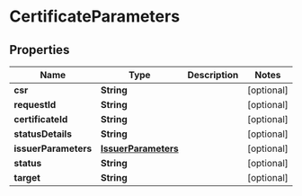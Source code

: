 
# CertificateParameters

## Properties
Name | Type | Description | Notes
------------ | ------------- | ------------- | -------------
**csr** | **String** |  |  [optional]
**requestId** | **String** |  |  [optional]
**certificateId** | **String** |  |  [optional]
**statusDetails** | **String** |  |  [optional]
**issuerParameters** | [**IssuerParameters**](IssuerParameters.md) |  |  [optional]
**status** | **String** |  |  [optional]
**target** | **String** |  |  [optional]




